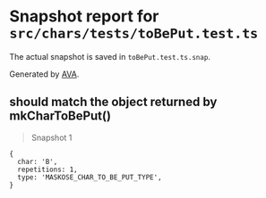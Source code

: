 # Snapshot report for `src/chars/tests/toBePut.test.ts`

The actual snapshot is saved in `toBePut.test.ts.snap`.

Generated by [AVA](https://ava.li).

## should match the object returned by mkCharToBePut()

> Snapshot 1

    {
      char: 'B',
      repetitions: 1,
      type: 'MASKOSE_CHAR_TO_BE_PUT_TYPE',
    }
